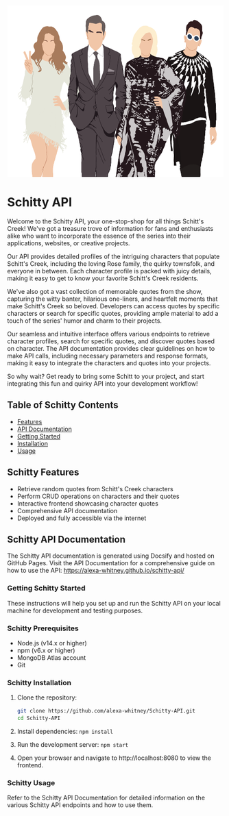 <img src="./docs/images/schitty.png" alt="Schitty Image" width="650" height="400">

# Schitty API

Welcome to the Schitty API, your one-stop-shop for all things Schitt's Creek! We've got a treasure trove of information for fans and enthusiasts alike who want to incorporate the essence of the series into their applications, websites, or creative projects.

Our API provides detailed profiles of the intriguing characters that populate Schitt's Creek, including the loving Rose family, the quirky townsfolk, and everyone in between. Each character profile is packed with juicy details, making it easy to get to know your favorite Schitt's Creek residents.

We've also got a vast collection of memorable quotes from the show, capturing the witty banter, hilarious one-liners, and heartfelt moments that make Schitt's Creek so beloved. Developers can access quotes by specific characters or search for specific quotes, providing ample material to add a touch of the series' humor and charm to their projects.

Our seamless and intuitive interface offers various endpoints to retrieve character profiles, search for specific quotes, and discover quotes based on character. The API documentation provides clear guidelines on how to make API calls, including necessary parameters and response formats, making it easy to integrate the characters and quotes into your projects.

So why wait? Get ready to bring some Schitt to your project, and start integrating this fun and quirky API into your development workflow!

## Table of Schitty Contents

- [Features](#features)
- [API Documentation](#api-documentation)
- [Getting Started](#getting-started)
- [Installation](#installation)
- [Usage](#usage)


## Schitty Features

- Retrieve random quotes from Schitt's Creek characters
- Perform CRUD operations on characters and their quotes
- Interactive frontend showcasing character quotes
- Comprehensive API documentation
- Deployed and fully accessible via the internet

## Schitty API Documentation

The Schitty API documentation is generated using Docsify and hosted on GitHub Pages. Visit the API Documentation for a comprehensive guide on how to use the API: https://alexa-whitney.github.io/schitty-api/

### Getting Schitty Started

These instructions will help you set up and run the Schitty API on your local machine for development and testing purposes.

### Schitty Prerequisites

- Node.js (v14.x or higher)
- npm (v6.x or higher)
- MongoDB Atlas account
- Git

### Schitty Installation

1. Clone the repository:
   ```bash
   git clone https://github.com/alexa-whitney/Schitty-API.git
   cd Schitty-API
   ```

2. Install dependencies:
    ``` npm install ```

3. Run the development server:
    ```npm start```

4. Open your browser and navigate to http://localhost:8080 to view the frontend.

### Schitty Usage

Refer to the Schitty API Documentation for detailed information on the various Schitty API endpoints and how to use them.